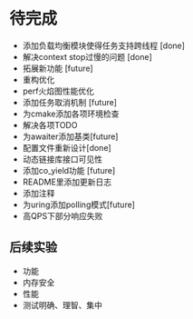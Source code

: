 # 待完成

- 添加负载均衡模块使得任务支持跨线程 [done]
- 解决context stop过慢的问题 [done]
- 拓展新功能 [future]
- 重构优化
- perf火焰图性能优化
- 添加任务取消机制 [future]
- 为cmake添加各项环境检查
- 解决各项TODO
- 为awaiter添加基类[future]
- 配置文件重新设计[done]
- 动态链接库接口可见性
- 添加co_yield功能 [future]
- README里添加更新日志
- 添加注释
- 为uring添加polling模式[future]
- 高QPS下部分响应失败

## 后续实验

- 功能
- 内存安全
- 性能
- 测试明确、理智、集中
